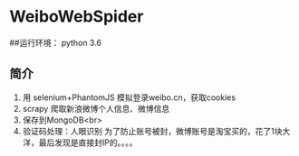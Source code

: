 # WeiboWebSpider
##运行环境：
python 3.6


## 简介
1. 用 selenium+PhantomJS 模拟登录weibo.cn，获取cookies
2. scrapy 爬取新浪微博个人信息、微博信息
3. 保存到MongoDB\<br> 
4. 验证码处理：人眼识别
为了防止账号被封，微博账号是淘宝买的，花了1块大洋，最后发现是直接封IP的。。。。
